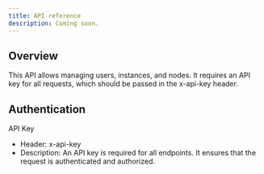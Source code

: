 ```yaml
---
title: API reference
description: Coming soon.
---
```


## Overview

This API allows managing users, instances, and nodes. It requires an API key for all requests, which should be passed in the x-api-key header.

## Authentication
API Key
* Header: x-api-key
* Description: An API key is required for all endpoints. It ensures that the request is authenticated and authorized.
